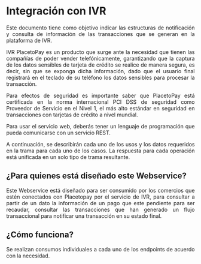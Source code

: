 <div style="text-align: justify">

# Integración con IVR
Este documento tiene como objetivo indicar las estructuras de notificación y consulta de información de las transacciones que se generan en la plataforma de IVR.

IVR PlacetoPay es un producto que surge ante la necesidad que tienen las compañías de poder vender telefónicamente, garantizando que la captura de los datos sensibles de tarjeta de crédito se realice de manera segura, es decir, sin que se exponga dicha información, dado que el usuario final registrará en el teclado de su teléfono los datos sensibles para procesar la transacción.

Para efectos de seguridad es importante saber que PlacetoPay está certificada en la norma internacional PCI DSS de seguridad como Proveedor de Servicio en el Nivel 1, el más alto estándar en seguridad en transacciones con tarjetas de crédito a nivel mundial.

Para usar el servicio web, deberás tener un lenguaje de programación que pueda comunicarse con un servicio REST.

A continuación, se describirán cada uno de los usos y los datos requeridos en la trama para cada uno de los casos. La respuesta para cada operación está unificada en un solo tipo de trama resultante.

## ¿Para quienes está diseñado este Webservice?
Este Webservice está diseñado para ser consumido por los comercios que estén conectados con Placetopay por el servicio de IVR, para consultar a partir de un dato la información de un pago que este pendiente para ser recaudar, consultar las transacciones que han generado un flujo transaccional para notificar una transacción en su estado final.

## ¿Cómo funciona?
Se realizan consumos individuales a cada uno de los endpoints de acuerdo con la necesidad.
</div>

